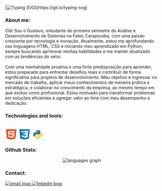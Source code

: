 [![Typing SVG](https://readme-typing-svg.herokuapp.com?font=Fira+Code&pause=1000&color=000000B8&width=435&lines=Hi%2C+everyone!+I'm+Gustavo;Welcome+to+my+GitHub+Page!)](https://git.io/typing-svg)

### About me:

<p align="left">Olá! Sou o Gustavo, estudante do primeiro semestre de Análise e Desenvolvimento de Sistemas na Fatec Carapicuíba, com uma paixão crescente por tecnologia e inovação. Atualmente, estou me aprofundando nas linguagens HTML, CSS e iniciando meu aprendizado em Python, sempre buscando aprimorar minhas habilidades e me manter atualizado com as tendências do setor.<br><br>Com uma mentalidade proativa e uma forte predisposição para aprender, estou preparado para enfrentar desafios reais e contribuir de forma significativa para projetos de desenvolvimento. Meu objetivo é ingressar no mercado de trabalho, aplicar meus conhecimentos de maneira prática e estratégica, e colaborar no crescimento da empresa, ao mesmo tempo em que evoluo como profissional. Estou motivado para transformar problemas em soluções eficientes e agregar valor ao time com meu desempenho e dedicação.</p>

### Technologies and tools:

<div style="display: inline_block"><br>
  <img align="center" alt="Gustavo-HTML" height="35" width="40" src="https://raw.githubusercontent.com/devicons/devicon/master/icons/html5/html5-original.svg">
  <img align="center" alt="Gustavo-CSS" height="35" width="40" src="https://raw.githubusercontent.com/devicons/devicon/master/icons/css3/css3-original.svg">
  <img align="center" alt="Gustavo-Python" height="35" width="40" src="https://raw.githubusercontent.com/devicons/devicon/master/icons/python/python-original.svg">

### Github Stats:

<div align="center">
  <img src="https://github-readme-stats.vercel.app/api/top-langs?username=Gustavo-Ribeiro-Borges&locale=en&hide_title=false&layout=compact&card_width=320&langs_count=5&theme=dracula&hide_border=false&order=2" height="150" alt="languages graph"  />
</div>

###

### Contact:

<div align="left">
  <a href="mailto:gustaborges2006@gmail.com" target="_blank">
    <img src="https://img.shields.io/static/v1?message=Gmail&logo=gmail&label=&color=D14836&logoColor=white&labelColor=&style=for-the-badge" height="35" alt="gmail logo"  />
  </a>
  <a href="https://www.linkedin.com/in/gustavo-ribeiro-borges0411" target="_blank" rel="external">
    <img src="https://img.shields.io/static/v1?message=LinkedIn&logo=linkedin&label=&color=0077B5&logoColor=white&labelColor=&style=for-the-badge" height="35" alt="linkedin logo"  />
  </a>
</div>
